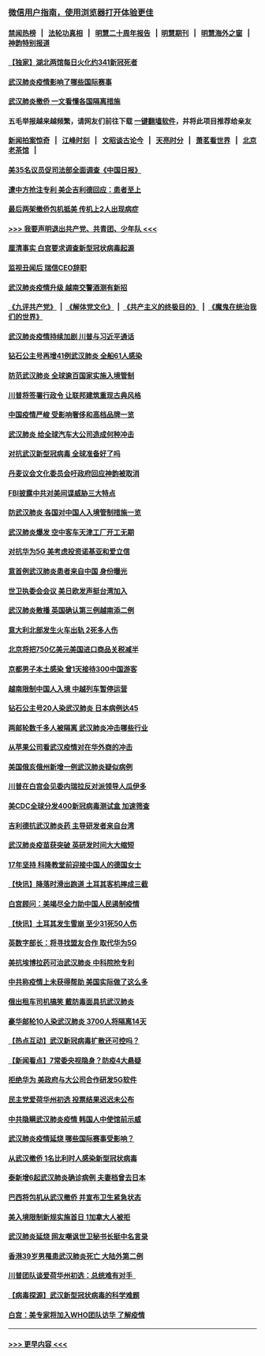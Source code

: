 ### [微信用户指南，使用浏览器打开体验更佳](https://github.com/gfw-breaker/banned-news1/blob/master/indexes/wechat-guide.md?t=0)
#### [禁闻热榜](热点新闻.md?t=0)  &nbsp;&nbsp;|&nbsp;&nbsp; [法轮功真相](https://github.com/gfw-breaker/truth/blob/master/README.md?t=0) &nbsp;&nbsp;|&nbsp;&nbsp; [明慧二十周年报告](https://github.com/gfw-breaker/mh-reports/blob/master/README.md?t=0) &nbsp;&nbsp;|&nbsp;&nbsp;[明慧期刊](https://github.com/gfw-breaker/mh-qikan) &nbsp;&nbsp;|&nbsp;&nbsp; [明慧海外之窗](https://github.com/gfw-breaker/mh-news/blob/master/README.md?t=0) &nbsp;&nbsp;|&nbsp;&nbsp; [神韵特别报道](https://github.com/gfw-breaker/mh-news/blob/master/shenyun.md?t=0)
#### [【独家】湖北两馆每日火化约341新冠死者](../pages/nsc418/n11845444.md?t=02080702) 
#### [武汉肺炎疫情影响了哪些国际赛事](../pages/nsc418/n11852441.md?t=02080702) 
#### [武汉肺炎撤侨 一文看懂各国隔离措施](../pages/nsc418/n11844216.md?t=02080702) 
#### 五毛举报越来越频繁，请网友们前往下载 [一键翻墙软件](https://github.com/gfw-breaker/ssr-accounts)，并将此项目推荐给亲友
#### [新闻拍案惊奇](https://github.com/gfw-breaker/banned-news1/blob/master/pages/link4.md) &nbsp;&nbsp;|&nbsp;&nbsp; [江峰时刻](https://github.com/gfw-breaker/banned-news1/blob/master/pages/link4.md) &nbsp;&nbsp;|&nbsp;&nbsp; [文昭谈古论今](https://github.com/gfw-breaker/banned-news1/blob/master/pages/link4.md) &nbsp;&nbsp;|&nbsp;&nbsp; [天亮时分](https://github.com/gfw-breaker/banned-news1/blob/master/pages/link4.md) &nbsp;&nbsp;|&nbsp;&nbsp; [萧茗看世界](https://github.com/gfw-breaker/banned-news1/blob/master/pages/link4.md) &nbsp;&nbsp;|&nbsp;&nbsp; [北京老茶馆](https://github.com/gfw-breaker/banned-news1/blob/master/pages/link4.md) &nbsp;&nbsp;|&nbsp;&nbsp; 
#### [美35名议员促司法部全面调查《中国日报》](../pages/nsc418/n11852435.md?t=02080702) 
#### [遭中方抢注专利 美企吉利德回应：患者至上](../pages/nsc418/n11852037.md?t=02080702) 
#### [最后两架撤侨包机抵美 传机上2人出现病症](../pages/nsc418/n11852173.md?t=02080702) 
#### [>>> 我要声明退出共产党、共青团、少年队 <<<](https://github.com/begood0513/goodnews/blob/master/quit/letter.md) 
#### [厘清事实 白宫要求调查新型冠状病毒起源](../pages/nsc418/n11852106.md?t=02080702) 
#### [监视丑闻后 瑞信CEO辞职](../pages/nsc418/n11852127.md?t=02080702) 
#### [武汉肺炎疫情升级 越南交警酒测有新招](../pages/nsc418/n11851632.md?t=02080702) 
#### [《九评共产党》](https://github.com/begood0513/9ping.md/blob/master/README.md) &nbsp;|&nbsp; [《解体党文化》](../../../../jtdwh.md/blob/master/README.md)  &nbsp;|&nbsp; [《共产主义的终极目的》](../../../../gczydzjmd.md/blob/master/README.md) &nbsp;|&nbsp; [《魔鬼在统治我们的世界》](../../../../mgztzwmdsj.md/blob/master/README.md) 
#### [武汉肺炎疫情持续加剧 川普与习近平通话](../pages/nsc418/n11851613.md?t=02080702) 
#### [钻石公主号再增41例武汉肺炎 全船61人感染](../pages/nsc418/n11850401.md?t=02080702) 
#### [防范武汉肺炎 全球逾百国家实施入境管制](../pages/nsc418/n11850557.md?t=02080702) 
#### [川普将签署行政令 让联邦建筑重现古典风格](../pages/nsc418/n11850654.md?t=02080702) 
#### [中国疫情严峻 受影响奢侈和高档品牌一览](../pages/nsc418/n11850319.md?t=02080702) 
#### [武汉肺炎 给全球汽车大公司造成何种冲击](../pages/nsc418/n11850056.md?t=02080702) 
#### [对抗武汉新型冠病毒 全球准备好了吗](../pages/nsc418/n11850142.md?t=02080702) 
#### [丹麦议会文化委员会吁政府回应神韵被取消](../pages/nsc418/n11849312.md?t=02080702) 
#### [FBI披露中共对美间谍威胁三大特点](../pages/nsc418/n11849700.md?t=02080702) 
#### [防武汉肺炎 各国对中国人入境管制措施一览](../pages/nsc418/n11838726.md?t=02080702) 
#### [武汉肺炎爆发 空中客车天津工厂开工无期](../pages/nsc418/n11849634.md?t=02080702) 
#### [对抗华为5G 美考虑投资诺基亚和爱立信](../pages/nsc418/n11849510.md?t=02080702) 
#### [意首例武汉肺炎患者来自中国 身份曝光](../pages/nsc418/n11849454.md?t=02080702) 
#### [世卫执委会会议 美日欧发声挺台湾加入](../pages/nsc418/n11849433.md?t=02080702) 
#### [武汉肺炎散播 英国确认第三例越南添二例](../pages/nsc418/n11849439.md?t=02080702) 
#### [意大利北部发生火车出轨 2死多人伤](../pages/nsc418/n11848999.md?t=02080702) 
#### [北京将把750亿美元美国进口商品关税减半](../pages/nsc418/n11848896.md?t=02080702) 
#### [京都男子本土感染 曾1天接待300中国游客](../pages/nsc418/n11848641.md?t=02080702) 
#### [越南限制中国人入境 中越列车暂停运营](../pages/nsc418/n11847844.md?t=02080702) 
#### [钻石公主号20人染武汉肺炎 日本病例达45](../pages/nsc418/n11847823.md?t=02080702) 
#### [两邮轮数千多人被隔离 武汉肺炎冲击哪些行业](../pages/nsc418/n11847456.md?t=02080702) 
#### [从苹果公司看武汉疫情对在华外商的冲击](../pages/nsc418/n11847586.md?t=02080702) 
#### [美国俄亥俄州新增一例武汉肺炎疑似病例](../pages/nsc418/n11847714.md?t=02080702) 
#### [川普在白宫会见委内瑞拉反对派领导人瓜伊多](../pages/nsc418/n11847391.md?t=02080702) 
#### [美CDC全球分发400新冠病毒测试盒 加速筛查](../pages/nsc418/n11847260.md?t=02080702) 
#### [吉利德抗武汉肺炎药 主导研发者来自台湾](../pages/nsc418/n11847064.md?t=02080702) 
#### [武汉肺炎疫苗获突破 英研发时间大大缩短](../pages/nsc418/n11846915.md?t=02080702) 
#### [17年坚持 科隆教堂前迎接中国人的德国女士](../pages/nsc418/n11846781.md?t=02080702) 
#### [【快讯】降落时滑出跑道 土耳其客机摔成三截](../pages/nsc418/n11847021.md?t=02080702) 
#### [白宫顾问：美竭尽全力助中国人民遏制疫情](../pages/nsc418/n11846756.md?t=02080702) 
#### [【快讯】土耳其发生雪崩 至少31死50人伤](../pages/nsc418/n11846680.md?t=02080702) 
#### [英数字部长：将寻找盟友合作 取代华为5G](../pages/nsc418/n11846485.md?t=02080702) 
#### [美抗埃博拉药可治武汉肺炎 中科院抢专利](../pages/nsc418/n11846409.md?t=02080702) 
#### [中共称疫情上未获得帮助 美国实际做了这么多](../pages/nsc418/n11846008.md?t=02080702) 
#### [俄出租车司机搞笑 戴防毒面具抗武汉肺炎](../pages/nsc418/n11845703.md?t=02080702) 
#### [豪华邮轮10人染武汉肺炎 3700人将隔离14天](../pages/nsc418/n11845543.md?t=02080702) 
#### [【热点互动】武汉新冠病毒扩散还可控吗？](../pages/nsc418/n11844750.md?t=02080702) 
#### [【新闻看点】7常委央视隐身？防疫4大悬疑](../pages/nsc418/n11844611.md?t=02080702) 
#### [拒绝华为 美政府与大公司合作研发5G软件](../pages/nsc418/n11844625.md?t=02080702) 
#### [民主党爱荷华州初选 投票结果迟迟未公布](../pages/nsc418/n11844207.md?t=02080702) 
#### [中共隐瞒武汉肺炎疫情 韩国人中使馆前示威](../pages/nsc418/n11844084.md?t=02080702) 
#### [武汉肺炎疫情延烧 哪些国际赛事受影响？](../pages/nsc418/n11843958.md?t=02080702) 
#### [从武汉撤侨 1名比利时人感染新型冠状病毒](../pages/nsc418/n11843977.md?t=02080702) 
#### [泰新增6起武汉肺炎确诊病例 夫妻档曾去日本](../pages/nsc418/n11843900.md?t=02080702) 
#### [巴西将包机从武汉撤侨 并宣布卫生紧急状态](../pages/nsc418/n11843418.md?t=02080702) 
#### [美入境限制新规实施首日 1加拿大人被拒](../pages/nsc418/n11843058.md?t=02080702) 
#### [武汉肺炎延烧 网友嘲讽世卫秘书长挺中名言录](../pages/nsc418/n11843056.md?t=02080702) 
#### [香港39岁男罹患武汉肺炎死亡 大陆外第二例](../pages/nsc418/n11843026.md?t=02080702) 
#### [川普团队谈爱荷华州初选：总统难有对手  ](../pages/nsc418/n11842867.md?t=02080702) 
#### [【病毒探源】武汉新型冠状病毒的科学难题](../pages/nsc418/n11842176.md?t=02080702) 
#### [白宫：美专家将加入WHO团队访华 了解疫情](../pages/nsc418/n11842198.md?t=02080702) 

----
#### [ >>> 更早内容 <<< ](../indexes/nsc418-earlier.md)
